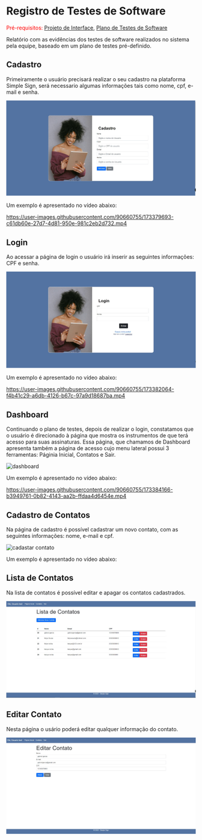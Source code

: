 # Registro de Testes de Software

<span style="color:red">Pré-requisitos: <a href="3-Projeto de Interface.md"> Projeto de Interface</a></span>, <a href="8-Plano de Testes de Software.md"> Plano de Testes de Software</a>

Relatório com as evidências dos testes de software realizados no sistema pela equipe, baseado em um plano de testes pré-definido.

## Cadastro

Primeiramente o usuário precisará realizar o seu cadastro na plataforma Simple Sign, será necessario algumas informações tais como nome, cpf, e-mail e senha.

![cadastro](img/cadastro.jpeg)

Um exemplo é apresentado no vídeo abaixo:

https://user-images.githubusercontent.com/90660755/173379693-c61db60e-27d7-4d81-950e-981c2eb2d732.mp4

## Login

Ao acessar a página de login o usuário irá inserir as seguintes informações: CPF e senha.

![login](img/login.jpeg)

Um exemplo é apresentado no vídeo abaixo:

https://user-images.githubusercontent.com/90660755/173382064-f4b41c29-a6db-4126-b67c-97a9d18687ba.mp4

## Dashboard

Continuando o plano de testes, depois de realizar o login, constatamos que o usuário é direcionado à página que mostra os instrumentos de que terá acesso para suas assinaturas. Essa página, que chamamos de Dashboard apresenta também a página de acesso cujo menu lateral possui 3 ferramentas: Páginia Inicial, Contatos e Sair.

![dashboard](https://user-images.githubusercontent.com/90660755/173383505-016fc8f3-74b5-450c-a571-8971fa2b7ea8.png)

Um exemplo é apresentado no vídeo abaixo:

https://user-images.githubusercontent.com/90660755/173384166-b3949761-0b82-4143-aa2b-ffdaa4d6454e.mp4


## Cadastro de Contatos

Na página de cadastro é possível cadastrar um novo contato, com as seguintes informações: nome, e-mail e cpf. 

![cadastar contato](https://user-images.githubusercontent.com/90660755/173385238-129cd819-271e-4e15-9ad2-78c71e74a363.png)

Um exemplo é apresentado no vídeo abaixo:

## Lista de Contatos

Na lista de contatos é possível editar e apagar os contatos cadastrados.

![Lista de Contatos](img/listaContatos.jpeg)


## Editar Contato

Nesta página o usário poderá editar qualquer informação do contato.

![Editar Contato](img/editarContato.jpeg)


